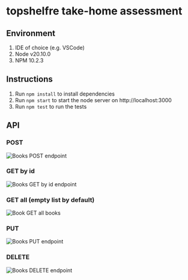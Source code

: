 # topshelfre take-home assessment

## Environment
1. IDE of choice (e.g. VSCode)
2. Node v20.10.0
3. NPM 10.2.3

## Instructions
1. Run `npm install` to install dependencies
2. Run `npm start` to start the node server on http://localhost:3000
3. Run `npm test` to run the tests

## API
### POST
![Books POST endpoint](https://res.cloudinary.com/dx3fnhq8j/image/upload/v1716315762/topshelfre/books_post.png)

### GET by id
![Books GET by id endpoint](https://res.cloudinary.com/dx3fnhq8j/image/upload/v1716316094/topshelfre/books_getByID.png)

### GET all (empty list by default)
![Book GET all books](https://res.cloudinary.com/dx3fnhq8j/image/upload/v1716316304/topshelfre/books_getAll.png)

### PUT
![Books PUT endpoint](https://res.cloudinary.com/dx3fnhq8j/image/upload/v1716316538/topshelfre/books_put.png)

### DELETE
![Books DELETE endpoint](https://res.cloudinary.com/dx3fnhq8j/image/upload/v1716316538/topshelfre/books_delete.png)

